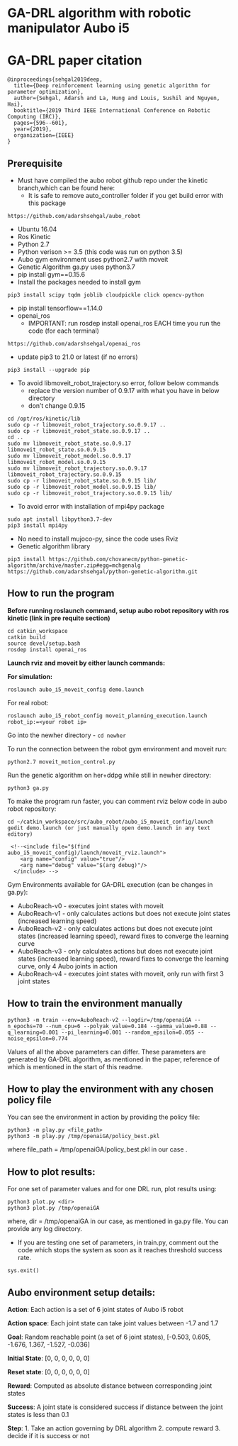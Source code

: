 # GA-DRL algorithm with robotic manipulator Aubo i5

# GA-DRL paper citation
```
@inproceedings{sehgal2019deep,
  title={Deep reinforcement learning using genetic algorithm for parameter optimization},
  author={Sehgal, Adarsh and La, Hung and Louis, Sushil and Nguyen, Hai},
  booktitle={2019 Third IEEE International Conference on Robotic Computing (IRC)},
  pages={596--601},
  year={2019},
  organization={IEEE}
}
```

## Prerequisite
- Must have compiled the aubo robot github repo under the kinetic branch,which can be found here:
  - It is safe to remove auto_controller folder if you get build error with this package
```
https://github.com/adarshsehgal/aubo_robot
```
- Ubuntu 16.04
- Ros Kinetic
- Python 2.7
- Python verison >= 3.5 (this code was run on python 3.5)
- Aubo gym environment uses python2.7 with moveit
- Genetic Algorithm ga.py uses python3.7
- pip install gym==0.15.6
- Install the packages needed to install gym
```
pip3 install scipy tqdm joblib cloudpickle click opencv-python
```
- pip install tensorflow==1.14.0
- openai_ros
  - IMPORTANT: run rosdep install openai_ros EACH time you run the code (for each terminal)
```
https://github.com/adarshsehgal/openai_ros
```
- update pip3 to 21.0 or latest (if no errors)
```
pip3 install --upgrade pip
```
- To avoid libmoveit_robot_trajectory.so error, follow below commands
  - replace the version number of 0.9.17 with what you have in below directory
  - don’t change 0.9.15 
```
cd /opt/ros/kinetic/lib 
sudo cp -r libmoveit_robot_trajectory.so.0.9.17 .. 
sudo cp -r libmoveit_robot_state.so.0.9.17 ..
cd .. 
sudo mv libmoveit_robot_state.so.0.9.17 libmoveit_robot_state.so.0.9.15 
sudo mv libmoveit_robot_model.so.0.9.17 libmoveit_robot_model.so.0.9.15
sudo mv libmoveit_robot_trajectory.so.0.9.17 libmoveit_robot_trajectory.so.0.9.15
sudo cp -r libmoveit_robot_state.so.0.9.15 lib/ 
sudo cp -r libmoveit_robot_model.so.0.9.15 lib/ 
sudo cp -r libmoveit_robot_trajectory.so.0.9.15 lib/
```
- To avoid error with installation of mpi4py package
```
sudo apt install libpython3.7-dev
pip3 install mpi4py
```
- No need to install mujoco-py, since the code uses Rviz
- Genetic algorithm library
```
pip3 install https://github.com/chovanecm/python-genetic-algorithm/archive/master.zip#egg=mchgenalg
https://github.com/adarshsehgal/python-genetic-algorithm.git
```


## How to run the program


**Before running roslaunch command, setup aubo robot repository with ros kinetic (link in pre requite section)**
```
cd catkin_workspace
catkin build
source devel/setup.bash
rosdep install openai_ros
```

**Launch rviz and moveit by either launch commands:** 

**For simulation:**
```
roslaunch aubo_i5_moveit_config demo.launch
```
For real robot:
```
roslaunch aubo_i5_robot_config moveit_planning_execution.launch robot_ip:=<your robot ip>
```
Go into the newher directory - `cd newher`

To run the connection between the robot gym environment and moveit run:
```
python2.7 moveit_motion_control.py
```

Run the genetic algorithm on her+ddpg while still in newher directory:
```
python3 ga.py
```

To make the program run faster, you can comment rviz below code in aubo robot repository:
```
cd ~/catkin_workspace/src/aubo_robot/aubo_i5_moveit_config/launch
gedit demo.launch (or just manually open demo.launch in any text editory)

 <!--<include file="$(find aubo_i5_moveit_config)/launch/moveit_rviz.launch">
    <arg name="config" value="true"/>
    <arg name="debug" value="$(arg debug)"/>
  </include> -->
```

Gym Environments available for GA-DRL execution (can be changes in ga.py):
- AuboReach-v0 - executes joint states with moveit
- AuboReach-v1 - only calculates actions but does not execute joint states (increased learning speed)
- AuboReach-v2 - only calculates actions but does not execute joint states (increased learning speed), reward fixes to converge the learning curve
- AuboReach-v3 - only calculates actions but does not execute joint states (increased learning speed), reward fixes to converge the learning curve, only 4 Aubo joints in action
- AuboReach-v4 - executes joint states with moveit, only run with first 3 joint states

## How to train the environment manually
```
python3 -m train --env=AuboReach-v2 --logdir=/tmp/openaiGA --n_epochs=70 --num_cpu=6 --polyak_value=0.184 --gamma_value=0.88 --q_learning=0.001 --pi_learning=0.001 --random_epsilon=0.055 --noise_epsilon=0.774
```
Values of all the above parameters can differ. These parameters are generated by GA-DRL algorithm, as mentioned in the paper, reference of which is mentioned in the start of this readme.

## How to play the environment with any chosen policy file
You can see the environment in action by providing the policy file:
```
python3 -m play.py <file_path>
python3 -m play.py /tmp/openaiGA/policy_best.pkl
```
where file_path = /tmp/openaiGA/policy_best.pkl in our case  .

## How to plot results:
For one set of parameter values and for one DRL run, plot results using:
```
python3 plot.py <dir>
python3 plot.py /tmp/openaiGA
```
where, dir = /tmp/openaiGA in our case, as mentioned in ga.py file. You can provide any log directory.
- If you are testing one set of parameters, in train.py, comment out the code which stops the system as soon as it reaches threshold success rate. 
```
sys.exit()
```

## Aubo environment setup details:
**Action**: Each action is a set of 6 joint states of Aubo i5 robot

**Action space**: Each joint state can take joint values between -1.7 and 1.7

**Goal**: Random reachable point (a set of 6 joint states), [-0.503, 0.605, -1.676, 1.367, -1.527, -0.036]

**Initial State**: [0, 0, 0, 0, 0, 0]

**Reset state**: [0, 0, 0, 0, 0, 0]

**Reward**: Computed as absolute distance between corresponding joint states

**Success**: A joint state is considered success if distance between the joint states is less than 0.1

**Step**: 1. Take an action governing by DRL algorithm 2. compute reward 3. decide if it is success or not